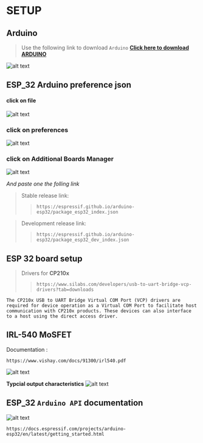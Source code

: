 # __SETUP__

## Arduino 
> Use the following link to download `Arduino` [__Click here to download ARDUINO__](https://www.arduino.cc/en/software)

![alt text](images/image.png)

## ESP_32 Arduino preference json

#### click on file
![alt text](images/image-3.png)

### click on preferences
![alt text](images/image-4.png)

### click on Additional Boards Manager 
![alt text](images/image-5.png)

_And paste one the folling link_

> Stable release link: 
>> ```
>> https://espressif.github.io/arduino-esp32/package_esp32_index.json
>> ```

>Development release link:
>> ```
>> https://espressif.github.io/arduino-esp32/package_esp32_dev_index.json
>> ```



## __ESP 32 board setup__

> Drivers for __CP210x__
>>```
>> https://www.silabs.com/developers/usb-to-uart-bridge-vcp-drivers?tab=downloads
>>```

```
The CP210x USB to UART Bridge Virtual COM Port (VCP) drivers are required for device operation as a Virtual COM Port to facilitate host communication with CP210x products. These devices can also interface to a host using the direct access driver.
```

## __IRL-540 MoSFET__

Documentation :
```
https://www.vishay.com/docs/91300/irl540.pdf
```

![alt text](images/image-6.png)

__Typcial output characteristics__
![alt text](images/image-7.png)


## ESP_32 __`Arduino API`__ documentation 
![alt text](images/image-9.png)
```
https://docs.espressif.com/projects/arduino-esp32/en/latest/getting_started.html
```
